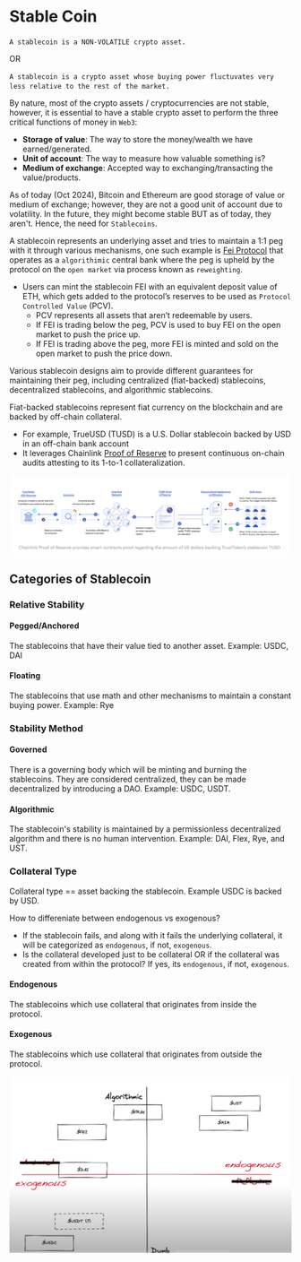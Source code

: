 # Stable Coin

`A stablecoin is a NON-VOLATILE crypto asset.`

OR

`A stablecoin is a crypto asset whose buying power fluctuvates very less relative to the rest of the market.`

By nature, most of the crypto assets / cryptocurrencies are not stable, however, it is essential to have a stable crypto asset to perform the three critical functions of money in `Web3`:

- **Storage of value**: The way to store the money/wealth we have earned/generated.
- **Unit of account**: The way to measure how valuable something is?
- **Medium of exchange**: Accepted way to exchanging/transacting the value/products.

As of today (Oct 2024), Bitcoin and Ethereum are good storage of value or medium of exchange; however, they are not a good unit of account due to volatility. In the future, they might become stable BUT as of today, they aren't. Hence, the need for `Stablecoins`.

A stablecoin represents an underlying asset and tries to maintain a 1:1 peg with it through various mechanisms, one such example is [Fei Protocol](https://fei.money/) that operates as a `algorithimic` central bank where the peg is upheld by the protocol on the `open market` via process known as `reweighting`.

- Users can mint the stablecoin FEI with an equivalent deposit value of ETH, which gets added to the protocol’s reserves to be used as `Protocol Controlled Value` (PCV).
  - PCV represents all assets that aren’t redeemable by users.
  - If FEI is trading below the peg, PCV is used to buy FEI on the open market to push the price up.
  - If FEI is trading above the peg, more FEI is minted and sold on the open market to push the price down.

Various stablecoin designs aim to provide different guarantees for maintaining their peg, including centralized (fiat-backed) stablecoins, decentralized stablecoins, and algorithmic stablecoins.

Fiat-backed stablecoins represent fiat currency on the blockchain and are backed by off-chain collateral.

- For example, TrueUSD (TUSD) is a U.S. Dollar stablecoin backed by USD in an off-chain bank account
- It leverages Chainlink [Proof of Reserve](https://chain.link/proof-of-reserve) to present continuous on-chain audits attesting to its 1-to-1 collateralization.

![Chainlink Proof of Reserve](readme-imgs/chainlink-proof-of-reserve.png)

## Categories of Stablecoin

### Relative Stability

#### Pegged/Anchored

The stablecoins that have their value tied to another asset. Example: USDC, DAI

#### Floating

The stablecoins that use math and other mechanisms to maintain a constant buying power. Example: Rye

### Stability Method

#### Governed

There is a governing body which will be minting and burning the stablecoins. They are considered centralized, they can be made decentralized by introducing a DAO. Example: USDC, USDT.

#### Algorithmic

The stablecoin's stability is maintained by a permissionless decentralized algorithm and there is no human intervention. Example: DAI, Flex, Rye, and UST.

### Collateral Type

Collateral type == asset backing the stablecoin. Example USDC is backed by USD.

How to differeniate between endogenous vs exogenous?

- If the stablecoin fails, and along with it fails the underlying collateral, it will be categorized as `endogenous`, if not, `exogenous`.
- Is the collateral developed just to be collateral OR if the collateral was created from within the protocol? If yes, its `endogenous`, if not, `exogenous`.

#### Endogenous

The stablecoins which use collateral that originates from inside the protocol.

#### Exogenous

The stablecoins which use collateral that originates from outside the protocol.

![Categories of Stablecoins](readme-imgs/categories-of-stablecoin.png)
